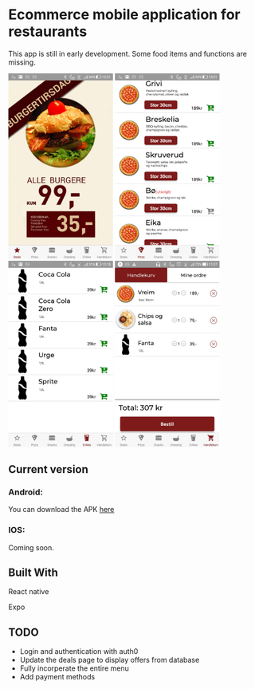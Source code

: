 # Ecommerce mobile application for restaurants
 
This app is still in early development. Some food items and functions are missing.


<img src="https://raw.githubusercontent.com/sin0a/Takeaway/master/images/frontpage.jpg" alt="Front page" width="210">   <img src="https://raw.githubusercontent.com/sin0a/Takeaway/master/images/pizza.jpg" alt="Front page" width="210">  <img src="https://raw.githubusercontent.com/sin0a/Takeaway/master/images/soda.jpg" alt="Front page" width="210">  <img src="https://raw.githubusercontent.com/sin0a/Takeaway/master/images/cart.jpg" alt="Front page" width="210">

## Current version
### Android:
You can download the APK [here](http://ec2-18-130-12-237.eu-west-2.compute.amazonaws.com/pizzafjoset_alpha.apk)


### IOS:
Coming soon.
## Built With
React native 

Expo

## TODO
- Login and authentication with auth0
- Update the deals page to display offers from database 
- Fully incorperate the entire menu
- Add payment methods 

